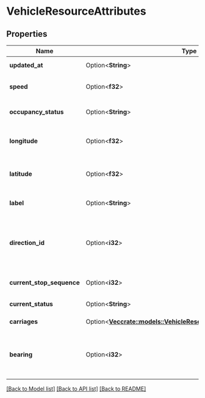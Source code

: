 # VehicleResourceAttributes

## Properties

Name | Type | Description | Notes
------------ | ------------- | ------------- | -------------
**updated_at** | Option<**String**> | Time at which vehicle information was last updated. Format is ISO8601. | [optional]
**speed** | Option<**f32**> | Speed that the vehicle is traveling in meters per second. See [GTFS-realtime Position speed](https://github.com/google/transit/blob/master/gtfs-realtime/spec/en/reference.md#message-position). | [optional]
**occupancy_status** | Option<**String**> | The degree of passenger occupancy for the vehicle. See [GTFS-realtime OccupancyStatus](https://github.com/google/transit/blob/master/gtfs-realtime/spec/en/reference.md#enum-vehiclestopstatus).  | _**Value**_                    | _**Description**_                                                                                   | |--------------------------------|-----------------------------------------------------------------------------------------------------| | **MANY_SEATS_AVAILABLE**       | Not crowded: the vehicle has a large percentage of seats available. | | **FEW_SEATS_AVAILABLE**        | Some crowding: the vehicle has a small percentage of seats available. | | **FULL**                       | Crowded: the vehicle is considered full by most measures, but may still be allowing passengers to board. |   | [optional]
**longitude** | Option<**f32**> | Longitude of the vehicle's current position.  Degrees East, in the [WGS-84](https://en.wikipedia.org/wiki/World_Geodetic_System#Longitudes_on_WGS.C2.A084) coordinate system. See [GTFS-realtime Position longitude](https://github.com/google/transit/blob/master/gtfs-realtime/spec/en/reference.md#message-position). | [optional]
**latitude** | Option<**f32**> | Latitude of the vehicle's current position. Degrees North, in the [WGS-84](https://en.wikipedia.org/wiki/World_Geodetic_System#A_new_World_Geodetic_System:_WGS.C2.A084) coordinate system. See [GTFS-realtime Position latitude](https://github.com/google/transit/blob/master/gtfs-realtime/spec/en/reference.md#message-position). | [optional]
**label** | Option<**String**> | User visible label, such as the one of on the signage on the vehicle.  See [GTFS-realtime VehicleDescriptor label](https://github.com/google/transit/blob/master/gtfs-realtime/spec/en/reference.md#message-vehicledescriptor). | [optional]
**direction_id** | Option<**i32**> | Direction in which trip is traveling: `0` or `1`.  The meaning of `direction_id` varies based on the route. You can programmatically get the direction names from `/routes` `/data/{index}/attributes/direction_names` or `/routes/{id}` `/data/attributes/direction_names`.   | [optional]
**current_stop_sequence** | Option<**i32**> | Index of current stop along trip. See [GTFS-realtime VehiclePosition current_stop_sequence](https://github.com/google/transit/blob/master/gtfs-realtime/spec/en/reference.md#message-vehicleposition) | [optional]
**current_status** | Option<**String**> | Status of vehicle relative to the stops. See [GTFS-realtime VehicleStopStatus](https://github.com/google/transit/blob/master/gtfs-realtime/spec/en/reference.md#enum-vehiclestopstatus).  | _**Value**_       | _**Description**_                                                                                          | |-------------------|------------------------------------------------------------------------------------------------------------| | **INCOMING_AT**   | The vehicle is just about to arrive at the stop (on a stop display, the vehicle symbol typically flashes). | | **STOPPED_AT**    | The vehicle is standing at the stop.                                                                       | | **IN_TRANSIT_TO** | The vehicle has departed the previous stop and is in transit.                                              |   | [optional]
**carriages** | Option<[**Vec<crate::models::VehicleResourceAttributesCarriagesInner>**](VehicleResource_attributes_carriages_inner.md)> | Carriage-level crowding details. See [GTFS-realtime multi_carriage_details](https://gtfs.org/realtime/reference/#message-CarriageDetails).  | [optional]
**bearing** | Option<**i32**> | Bearing, in degrees, clockwise from True North, i.e., 0 is North and 90 is East. This can be the compass bearing, or the direction towards the next stop or intermediate location. See [GTFS-realtime Position bearing](https://github.com/google/transit/blob/master/gtfs-realtime/spec/en/reference.md#message-position). | [optional]

[[Back to Model list]](../README.md#documentation-for-models) [[Back to API list]](../README.md#documentation-for-api-endpoints) [[Back to README]](../README.md)


